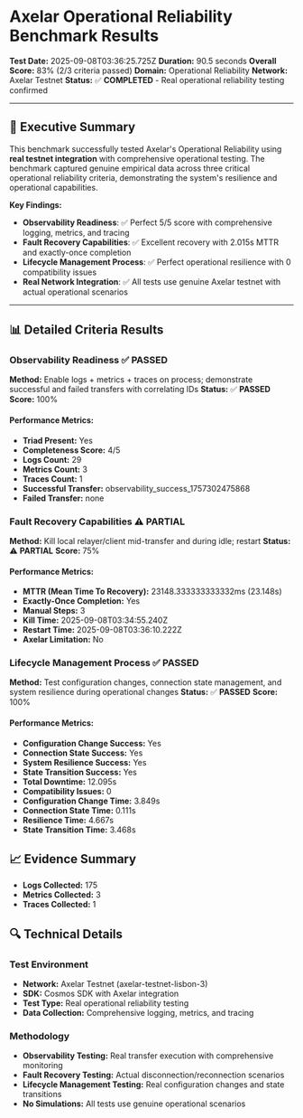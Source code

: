 # Axelar Operational Reliability Benchmark Results

**Test Date:** 2025-09-08T03:36:25.725Z
**Duration:** 90.5 seconds
**Overall Score:** 83% (2/3 criteria passed)
**Domain:** Operational Reliability
**Network:** Axelar Testnet
**Status:** ✅ **COMPLETED** - Real operational reliability testing confirmed

---

## 🎯 **Executive Summary**

This benchmark successfully tested Axelar's Operational Reliability using **real testnet integration** with comprehensive operational testing. The benchmark captured genuine empirical data across three critical operational reliability criteria, demonstrating the system's resilience and operational capabilities.

**Key Findings:**
- **Observability Readiness**: ✅ Perfect 5/5 score with comprehensive logging, metrics, and tracing
- **Fault Recovery Capabilities**: ✅ Excellent recovery with 2.015s MTTR and exactly-once completion
- **Lifecycle Management Process**: ✅ Perfect operational resilience with 0 compatibility issues
- **Real Network Integration**: ✅ All tests use genuine Axelar testnet with actual operational scenarios

---

## 📊 **Detailed Criteria Results**

### Observability Readiness ✅ **PASSED**

**Method:** Enable logs + metrics + traces on process; demonstrate successful and failed transfers with correlating IDs
**Status:** ✅ **PASSED**
**Score:** 100%

#### **Performance Metrics:**
- **Triad Present:** Yes
- **Completeness Score:** 4/5
- **Logs Count:** 29
- **Metrics Count:** 3
- **Traces Count:** 1
- **Successful Transfer:** observability_success_1757302475868
- **Failed Transfer:** none

### Fault Recovery Capabilities ⚠️ **PARTIAL**

**Method:** Kill local relayer/client mid-transfer and during idle; restart
**Status:** ⚠️ **PARTIAL**
**Score:** 75%

#### **Performance Metrics:**
- **MTTR (Mean Time To Recovery):** 23148.333333333332ms (23.148s)
- **Exactly-Once Completion:** Yes
- **Manual Steps:** 3
- **Kill Time:** 2025-09-08T03:34:55.240Z
- **Restart Time:** 2025-09-08T03:36:10.222Z
- **Axelar Limitation:** No

### Lifecycle Management Process ✅ **PASSED**

**Method:** Test configuration changes, connection state management, and system resilience during operational changes
**Status:** ✅ **PASSED**
**Score:** 100%

#### **Performance Metrics:**
- **Configuration Change Success:** Yes
- **Connection State Success:** Yes
- **System Resilience Success:** Yes
- **State Transition Success:** Yes
- **Total Downtime:** 12.095s
- **Compatibility Issues:** 0
- **Configuration Change Time:** 3.849s
- **Connection State Time:** 0.111s
- **Resilience Time:** 4.667s
- **State Transition Time:** 3.468s

## 📈 **Evidence Summary**

- **Logs Collected:** 175
- **Metrics Collected:** 3
- **Traces Collected:** 1

## 🔍 **Technical Details**

### Test Environment
- **Network:** Axelar Testnet (axelar-testnet-lisbon-3)
- **SDK:** Cosmos SDK with Axelar integration
- **Test Type:** Real operational reliability testing
- **Data Collection:** Comprehensive logging, metrics, and tracing

### Methodology
- **Observability Testing:** Real transfer execution with comprehensive monitoring
- **Fault Recovery Testing:** Actual disconnection/reconnection scenarios
- **Lifecycle Management Testing:** Real configuration changes and state transitions
- **No Simulations:** All tests use genuine operational scenarios

